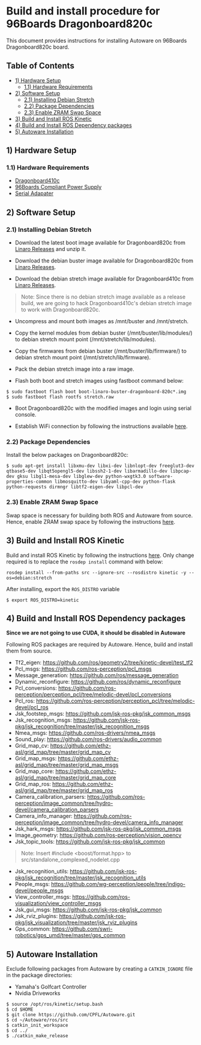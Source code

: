 # Build and install procedure for 96Boards Dragonboard820c

This document provides instructions for installing Autoware on 96Boards
Dragonboard820c board.

## Table of Contents
- [1) Hardware Setup](#1-hardware-setup)
   - [1.1) Hardware Requirements](#11-hardware-requirements)
- [2) Software Setup](#2-software-setup)
   - [2.1) Installing Debian Stretch](#21-installing-debian-stretch)
   - [2.2) Package Dependencies](#22-package-dependencies)
   - [2.3) Enable ZRAM Swap Space](#23-enable-zram-swap-space)
- [3) Build and Install ROS Kinetic](#3-build-and-install-ros-kinetic)
- [4) Build and Install ROS Dependency packages](#4-build-and-install-ros-dependency-packages)
- [5) Autoware Installation](#5-autoware-installation)

## 1) Hardware Setup

### 1.1) Hardware Requirements

- [Dragonboard410c](https://www.96boards.org/product/dragonboard410c/)
- [96Boards Compliant Power Supply](http://www.96boards.org/product/power/)
- [Serial Adapater](https://www.96boards.org/product/uartserial/)

## 2) Software Setup

### 2.1) Installing Debian Stretch

- Download the latest boot image available for Dragonboard820c from [Linaro Releases](http://snapshots.linaro.org/96boards/dragonboard820c/linaro/debian/latest/boot-linaro-buster-dragonboard-820c-211.img.gz) and unzip it.

- Download the debian buster image available for Dragonboard820c from [Linaro Releases](http://snapshots.linaro.org/96boards/dragonboard820c/linaro/debian/latest/linaro-buster-alip-dragonboard-820c-211.img.gz).

- Download the debian stretch image available for Dragonboard410c from [Linaro Releases](http://releases.linaro.org/96boards/dragonboard410c/linaro/debian/17.04.1/linaro-stretch-alip-qcom-snapdragon-arm64-20170607-246.img.gz).

> Note: Since there is no debian stretch image available as a release build, we are going to hack
        Dragonboard410c's debian stretch image to work with Dragonboard820c.

- Uncompress and mount both images as /mnt/buster and /mnt/stretch.

- Copy the kernel modules from debian buster (/mnt/buster/lib/modules/) to debian stretch mount point (/mnt/stretch/lib/modules).

- Copy the firmwares from debian buster (/mnt/buster/lib/firmware/) to debian stretch mount point (/mnt/stretch/lib/firmware).

- Pack the debian stretch image into a raw image.

- Flash both boot and stretch images using fastboot command below:

```shell
$ sudo fastboot flash boot boot-linaro-buster-dragonboard-820c*.img
$ sudo fastboot flash rootfs stretch.raw
```
- Boot Dragonboard820c with the modified images and login using serial console.

- Establish WiFi connection by following the instructions available [here](https://github.com/96boards/documentation/blob/master/consumer/guides/wifi_commandline.md).

### 2.2) Package Dependencies

Install the below packages on Dragonboard820c:

```shell
$ sudo apt-get install libxmu-dev libxi-dev libnlopt-dev freeglut3-dev qtbase5-dev libqt5opengl5-dev libssh2-1-dev libarmadillo-dev libpcap-dev gksu libgl1-mesa-dev libglew-dev python-wxgtk3.0 software-properties-common libmosquitto-dev libyaml-cpp-dev python-flask python-requests dirmngr libtf2-eigen-dev libpcl-dev
```

### 2.3) Enable ZRAM Swap Space

Swap space is necessary for building both ROS and Autoware from source.
Hence, enable ZRAM swap space by following the instructions [here](https://github.com/96boards/documentation/blob/master/consumer/guides/zram_swapspace.md).

## 3) Build and Install ROS Kinetic

Build and install ROS Kinetic by following the instructions [here](http://wiki.ros.org/kinetic/Installation/Source).
Only change required is to replace the `rosdep install` command with below:

```shell
rosdep install --from-paths src --ignore-src --rosdistro kinetic -y --os=debian:stretch
```

After installing, export the `ROS_DISTRO` variable

```shell
$ export ROS_DISTRO=kinetic
```

## 4) Build and Install ROS Dependency packages

**Since we are not going to use CUDA, it should be disabled in Autoware**

Following ROS packages are required by Autoware. Hence, build and
install them from source.

- Tf2_eigen: https://github.com/ros/geometry2/tree/kinetic-devel/test_tf2 
- Pcl_msgs: https://github.com/ros-perception/pcl_msgs 
- Message_generation: https://github.com/ros/message_generation 
- Dynamic_reconfigure: https://github.com/ros/dynamic_reconfigure 
- Pcl_conversions: https://github.com/ros-perception/perception_pcl/tree/melodic-devel/pcl_conversions 
- Pcl_ros: https://github.com/ros-perception/perception_pcl/tree/melodic-devel/pcl_ros 
- Jsk_footstep_msgs: https://github.com/jsk-ros-pkg/jsk_common_msgs 
- Jsk_recognition_msgs: https://github.com/jsk-ros-pkg/jsk_recognition/tree/master/jsk_recognition_msgs 
- Nmea_msgs: https://github.com/ros-drivers/nmea_msgs 
- Sound_play: https://github.com/ros-drivers/audio_common 
- Grid_map_cv: https://github.com/ethz-asl/grid_map/tree/master/grid_map_cv 
- Grid_map_msgs: https://github.com/ethz-asl/grid_map/tree/master/grid_map_msgs 
- Grid_map_core: https://github.com/ethz-asl/grid_map/tree/master/grid_map_core 
- Grid_map_ros: https://github.com/ethz-asl/grid_map/tree/master/grid_map_ros 
- Camera_calibration_parsers: https://github.com/ros-perception/image_common/tree/hydro-devel/camera_calibration_parsers 
- Camera_info_manager: https://github.com/ros-perception/image_common/tree/hydro-devel/camera_info_manager 
- Jsk_hark_msgs: https://github.com/jsk-ros-pkg/jsk_common_msgs 
- Image_geometry: https://github.com/ros-perception/vision_opencv 
- Jsk_topic_tools: https://github.com/jsk-ros-pkg/jsk_common
> Note: Insert #include <boost/format.hpp> to src/standalone_complexed_nodelet.cpp
- Jsk_recognition_utils: https://github.com/jsk-ros-pkg/jsk_recognition/tree/master/jsk_recognition_utils
- People_msgs: https://github.com/wg-perception/people/tree/indigo-devel/people_msgs 
- View_controller_msgs: https://github.com/ros-visualization/view_controller_msgs 
- Jsk_gui_msgs: https://github.com/jsk-ros-pkg/jsk_common
- Jsk_rviz_plugins: https://github.com/jsk-ros-pkg/jsk_visualization/tree/master/jsk_rviz_plugins 
- Gps_common: https://github.com/swri-robotics/gps_umd/tree/master/gps_common 

## 5) Autoware Installation

Exclude following packages from Autoware by creating a `CATKIN_IGNORE` file
in the package directories:

- Yamaha's Golfcart Controller
- Nvidia Driveworks

```shell
$ source /opt/ros/kinetic/setup.bash
$ cd $HOME
$ git clone https://github.com/CPFL/Autoware.git
$ cd ~/Autoware/ros/src
$ catkin_init_workspace
$ cd ../
$ ./catkin_make_release
```
